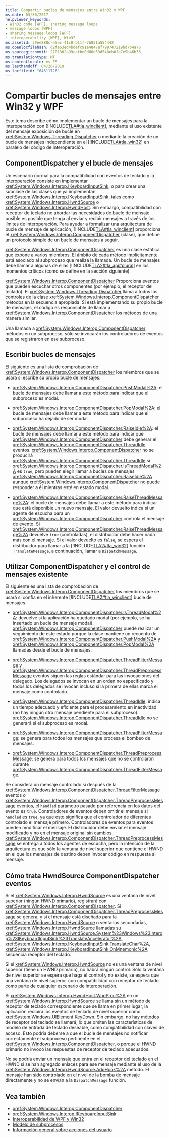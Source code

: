 ```yaml
---
title: Compartir bucles de mensajes entre Win32 y WPF
ms.date: 03/30/2017
helpviewer_keywords:
- Win32 code [WPF], sharing message loops
- message loops [WPF]
- sharing message loops [WPF]
- interoperability [WPF], Win32
ms.assetid: 39ee888c-e5ec-41c8-b11f-7b851a554442
ms.openlocfilehash: d2fe63ed4bdefc91e4847af799747219bd7b4a76
ms.sourcegitcommit: 2701302a99cafbe0d86d53d540eb0fa7e9b46b36
ms.translationtype: MT
ms.contentlocale: es-ES
ms.lasthandoff: 04/28/2019
ms.locfileid: "64611726"
---
```

# <a name="sharing-message-loops-between-win32-and-wpf"></a>Compartir bucles de mensajes entre Win32 y WPF
Este tema describe cómo implementar un bucle de mensajes para la interoperación con [!INCLUDE[TLA#tla_winclient](../../../../includes/tlasharptla-winclient-md.md)], mediante el uso existente del mensaje exposición de bucle en <xref:System.Windows.Threading.Dispatcher> o mediante la creación de un bucle de mensajes independiente en el [!INCLUDE[TLA#tla_win32](../../../../includes/tlasharptla-win32-md.md)] en paralelo del código de interoperación.  
  
## <a name="componentdispatcher-and-the-message-loop"></a>ComponentDispatcher y el bucle de mensajes  
 Un escenario normal para la compatibilidad con eventos de teclado y la interoperación consiste en implementar <xref:System.Windows.Interop.IKeyboardInputSink>, o para crear una subclase de las clases que ya implementan <xref:System.Windows.Interop.IKeyboardInputSink>, tales como <xref:System.Windows.Interop.HwndSource> o <xref:System.Windows.Interop.HwndHost>. Sin embargo, compatibilidad con receptor de teclado no abordar las necesidades de bucle de mensaje posible es posible que tenga al enviar y recibir mensajes a través de los límites de interoperación. Para ayudar a formalizar una arquitectura de bucle de mensaje de aplicación, [!INCLUDE[TLA#tla_winclient](../../../../includes/tlasharptla-winclient-md.md)] proporciona el <xref:System.Windows.Interop.ComponentDispatcher> (clase), que define un protocolo simple de un bucle de mensajes a seguir.  
  
 <xref:System.Windows.Interop.ComponentDispatcher> es una clase estática que expone a varios miembros. El ámbito de cada método implícitamente está asociado al subproceso que realiza la llamada. Un bucle de mensajes debe llamar a algunas de ellas [!INCLUDE[TLA2#tla_api#plural](../../../../includes/tla2sharptla-apisharpplural-md.md)] en los momentos críticos (como se define en la sección siguiente).  
  
 <xref:System.Windows.Interop.ComponentDispatcher> Proporciona eventos que pueden escuchar otros componentes (por ejemplo, el receptor del teclado). El <xref:System.Windows.Threading.Dispatcher> llama a todos los controles de la clase <xref:System.Windows.Interop.ComponentDispatcher> métodos en la secuencia apropiada. Si está implementando su propio bucle de mensajes, el código es responsable de llamar a <xref:System.Windows.Interop.ComponentDispatcher> los métodos de una manera similar.  
  
 Una llamada a <xref:System.Windows.Interop.ComponentDispatcher> métodos en un subproceso, sólo se invocarán los controladores de eventos que se registraron en ese subproceso.  
  
## <a name="writing-message-loops"></a>Escribir bucles de mensajes  
 El siguiente es una lista de comprobación de <xref:System.Windows.Interop.ComponentDispatcher> los miembros que se usará si escribe su propio bucle de mensajes:  
  
- <xref:System.Windows.Interop.ComponentDispatcher.PushModal%2A>: el bucle de mensajes debe llamar a este método para indicar que el subproceso es modal.  
  
- <xref:System.Windows.Interop.ComponentDispatcher.PopModal%2A>: el bucle de mensajes debe llamar a este método para indicar que el subproceso ha dejado de ser modal.  
  
- <xref:System.Windows.Interop.ComponentDispatcher.RaiseIdle%2A>: el bucle de mensajes debe llamar a este método para indicar que <xref:System.Windows.Interop.ComponentDispatcher> debe generar el <xref:System.Windows.Interop.ComponentDispatcher.ThreadIdle> eventos. <xref:System.Windows.Interop.ComponentDispatcher> no se producirá <xref:System.Windows.Interop.ComponentDispatcher.ThreadIdle> si <xref:System.Windows.Interop.ComponentDispatcher.IsThreadModal%2A> es `true`, pero pueden elegir llamar a bucles de mensajes <xref:System.Windows.Interop.ComponentDispatcher.RaiseIdle%2A> aunque <xref:System.Windows.Interop.ComponentDispatcher> no puede responder a él mientras esté en estado modal.  
  
- <xref:System.Windows.Interop.ComponentDispatcher.RaiseThreadMessage%2A>: el bucle de mensajes debe llamar a este método para indicar que está disponible un nuevo mensaje. El valor devuelto indica si un agente de escucha para un <xref:System.Windows.Interop.ComponentDispatcher> controla el mensaje de evento. Si <xref:System.Windows.Interop.ComponentDispatcher.RaiseThreadMessage%2A> devuelve `true` (controladas), el distribuidor debe hacer nada más con el mensaje. Si el valor devuelto es `false`, se espera el distribuidor para llamar a la [!INCLUDE[TLA2#tla_win32](../../../../includes/tla2sharptla-win32-md.md)] función `TranslateMessage`, a continuación, llamar a `DispatchMessage`.  
  
## <a name="using-componentdispatcher-and-existing-message-handling"></a>Utilizar ComponentDispatcher y el control de mensajes existente  
 El siguiente es una lista de comprobación de <xref:System.Windows.Interop.ComponentDispatcher> los miembros que se usará si confía en el inherente [!INCLUDE[TLA2#tla_winclient](../../../../includes/tla2sharptla-winclient-md.md)] bucle de mensajes.  
  
- <xref:System.Windows.Interop.ComponentDispatcher.IsThreadModal%2A>: devuelve si la aplicación ha quedado modal (por ejemplo, se ha insertado un bucle de mensaje modal). <xref:System.Windows.Interop.ComponentDispatcher> puede realizar un seguimiento de este estado porque la clase mantiene un recuento de <xref:System.Windows.Interop.ComponentDispatcher.PushModal%2A> y <xref:System.Windows.Interop.ComponentDispatcher.PopModal%2A> llamadas desde el bucle de mensajes.  
  
- <xref:System.Windows.Interop.ComponentDispatcher.ThreadFilterMessage> y <xref:System.Windows.Interop.ComponentDispatcher.ThreadPreprocessMessage> eventos siguen las reglas estándar para las invocaciones del delegado. Los delegados se invocan en un orden no especificado y todos los delegados se invocan incluso si la primera de ellas marca el mensaje como controlado.  
  
- <xref:System.Windows.Interop.ComponentDispatcher.ThreadIdle>: indica un tiempo adecuado y eficiente para el procesamiento en inactividad (no hay ningún otro mensaje pendiente para el subproceso). <xref:System.Windows.Interop.ComponentDispatcher.ThreadIdle> no se generará si el subproceso es modal.  
  
- <xref:System.Windows.Interop.ComponentDispatcher.ThreadFilterMessage>: se genera para todos los mensajes que procesa el bombeo de mensajes.  
  
- <xref:System.Windows.Interop.ComponentDispatcher.ThreadPreprocessMessage>: se genera para todos los mensajes que no se controlaron durante <xref:System.Windows.Interop.ComponentDispatcher.ThreadFilterMessage>.  
  
 Se considera un mensaje controlado si después de la <xref:System.Windows.Interop.ComponentDispatcher.ThreadFilterMessage> eventos o <xref:System.Windows.Interop.ComponentDispatcher.ThreadPreprocessMessage> eventos, el `handled` parámetro pasado por referencia en los datos del evento es `true`. Controladores de eventos deben omitir el mensaje si `handled` es `true`, ya que esto significa que el controlador de diferentes controlado el mensaje primero. Controladores de eventos para eventos pueden modificar el mensaje. El distribuidor debe enviar el mensaje modificado y no en el mensaje original sin cambios. <xref:System.Windows.Interop.ComponentDispatcher.ThreadPreprocessMessage> se entrega a todos los agentes de escucha, pero la intención de la arquitectura es que sólo la ventana de nivel superior que contiene el HWND en el que los mensajes de destino deben invocar código en respuesta al mensaje.  
  
## <a name="how-hwndsource-treats-componentdispatcher-events"></a>Cómo trata HwndSource ComponentDispatcher eventos  
 Si el <xref:System.Windows.Interop.HwndSource> es una ventana de nivel superior (ningún HWND primario), registrará con <xref:System.Windows.Interop.ComponentDispatcher>. Si <xref:System.Windows.Interop.ComponentDispatcher.ThreadPreprocessMessage> se genera, y si el mensaje está diseñado para la <xref:System.Windows.Interop.HwndSource> o ventanas secundarias, <xref:System.Windows.Interop.HwndSource> llamadas su <xref:System.Windows.Interop.HwndSource.System%23Windows%23Interop%23IKeyboardInputSink%23TranslateAccelerator%2A>, <xref:System.Windows.Interop.IKeyboardInputSink.TranslateChar%2A>, <xref:System.Windows.Interop.IKeyboardInputSink.OnMnemonic%2A> secuencia receptor del teclado.  
  
 Si el <xref:System.Windows.Interop.HwndSource> no es una ventana de nivel superior (tiene un HWND primario), no habrá ningún control. Sólo la ventana de nivel superior se espera que haga el control y no existe, se espera que una ventana de nivel superior con compatibilidad con receptor de teclado como parte de cualquier escenario de interoperación.  
  
 Si <xref:System.Windows.Interop.HwndHost.WndProc%2A> en un <xref:System.Windows.Interop.HwndSource> se llama sin un método de receptor de teclado correspondiente que se llama en primer lugar, la aplicación recibirá los eventos de teclado de nivel superior como <xref:System.Windows.UIElement.KeyDown>. Sin embargo, no hay métodos de receptor del teclado se llamará, lo que omiten las características de modelo de entrada de teclado deseable, como compatibilidad con claves de acceso. Esto podría deberse a que el bucle de mensajes no notificar correctamente el subproceso pertinente en el <xref:System.Windows.Interop.ComponentDispatcher>, o porque el HWND primario no invocó las respuestas de receptor de teclado adecuados.  
  
 No se podría enviar un mensaje que entra en el receptor del teclado en el HWND si se han agregado enlaces para ese mensaje mediante el uso de la <xref:System.Windows.Interop.HwndSource.AddHook%2A> método. El mensaje han sido controlado en el nivel de la bomba de mensaje directamente y no se envían a la `DispatchMessage` función.  
  
## <a name="see-also"></a>Vea también

- <xref:System.Windows.Interop.ComponentDispatcher>
- <xref:System.Windows.Interop.IKeyboardInputSink>
- [Interoperabilidad de WPF y Win32](wpf-and-win32-interoperation.md)
- [Modelo de subprocesos](threading-model.md)
- [Información general sobre acciones del usuario](input-overview.md)
